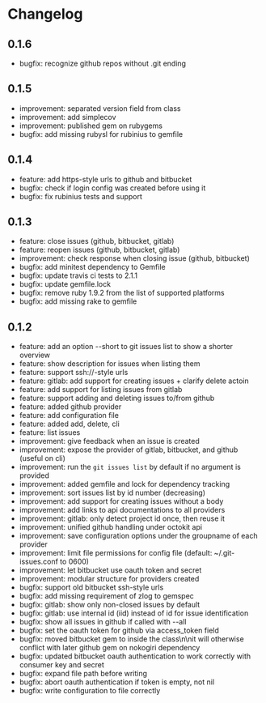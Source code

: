 # Changelog

## 0.1.6

* bugfix: recognize github repos without .git ending

## 0.1.5

* improvement: separated version field from class
* improvement: add simplecov
* improvement: published gem on rubygems
* bugfix: add missing rubysl for rubinius to gemfile

## 0.1.4

* feature: add https-style urls to github and bitbucket
* bugfix: check if login config was created before using it
* bugfix: fix rubinius tests and support

## 0.1.3

* feature: close issues (github, bitbucket, gitlab)
* feature: reopen issues (github, bitbucket, gitlab)
* improvement: check response when closing issue (github, bitbucket)
* bugfix: add minitest dependency to Gemfile
* bugfix: update travis ci tests to 2.1.1
* bugfix: update gemfile.lock
* bugfix: remove ruby 1.9.2 from the list of supported platforms
* bugfix: add missing rake to gemfile

## 0.1.2

* feature: add an option --short to git issues list to show a shorter overview
* feature: show description for issues when listing them
* feature: support ssh://-style urls
* feature: gitlab: add support for creating issues + clarify delete actoin
* feature: add support for listing issues from gitlab
* feature: support adding and deleting issues to/from github
* feature: added github provider
* feature: add configuration file
* feature: added add, delete, cli
* feature: list issues
* improvement: give feedback when an issue is created
* improvement: expose the provider of gitlab, bitbucket, and github (useful on cli)
* improvement: run the `git issues list` by default if no argument is provided
* improvement: added gemfile and lock for dependency tracking
* improvement: sort issues list by id number (decreasing)
* improvement: add support for creating issues without a body
* improvement: add links to api documentations to all providers
* improvement: gitlab: only detect project id once, then reuse it
* improvement: unified github handling under octokit api
* improvement: save configuration options under the groupname of each provider
* improvement: limit file permissions for config file (default: ~/.git-issues.conf to 0600)
* improvement: let bitbucket use oauth token and secret
* improvement: modular structure for providers created
* bugfix: support old bitbucket ssh-style urls
* bugfix: add missing requirement of zlog to gemspec
* bugfix: gitlab: show only non-closed issues by default
* bugfix: gitlab: use internal id (iid) instead of id for issue identification
* bugfix: show all issues in github if called with --all
* bugfix: set the oauth token for github via access_token field
* bugfix: moved bitbucket gem to inside the class\n\nit will otherwise conflict with later github gem on nokogiri dependency
* bugfix: updated bitbucket oauth authentication to work correctly with consumer key and secret
* bugfix: expand file path before writing
* bugfix: abort oauth authentication if token is empty, not nil
* bugfix: write configuration to file correctly
